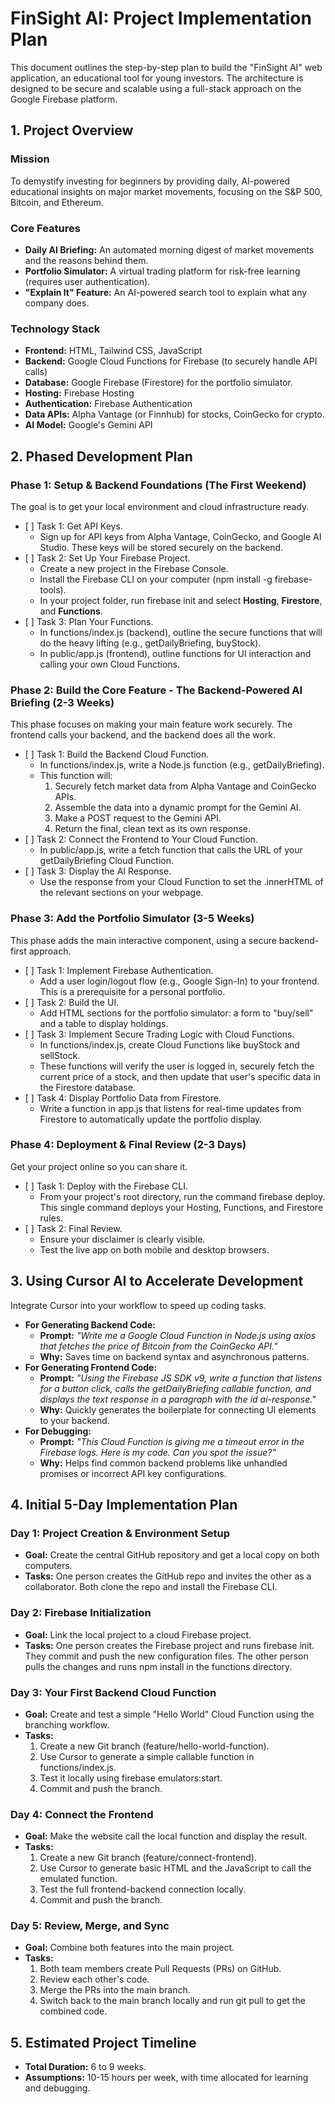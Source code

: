 # **FinSight AI: Project Implementation Plan**

This document outlines the step-by-step plan to build the "FinSight AI" web application, an educational tool for young investors. The architecture is designed to be secure and scalable using a full-stack approach on the Google Firebase platform.

## **1\. Project Overview**

### **Mission**

To demystify investing for beginners by providing daily, AI-powered educational insights on major market movements, focusing on the S\&P 500, Bitcoin, and Ethereum.

### **Core Features**

* **Daily AI Briefing:** An automated morning digest of market movements and the reasons behind them.  
* **Portfolio Simulator:** A virtual trading platform for risk-free learning (requires user authentication).  
* **"Explain It" Feature:** An AI-powered search tool to explain what any company does.

### **Technology Stack**

* **Frontend:** HTML, Tailwind CSS, JavaScript  
* **Backend:** Google Cloud Functions for Firebase (to securely handle API calls)  
* **Database:** Google Firebase (Firestore) for the portfolio simulator.  
* **Hosting:** Firebase Hosting  
* **Authentication:** Firebase Authentication  
* **Data APIs:** Alpha Vantage (or Finnhub) for stocks, CoinGecko for crypto.  
* **AI Model:** Google's Gemini API

## **2\. Phased Development Plan**

### **Phase 1: Setup & Backend Foundations (The First Weekend)**

The goal is to get your local environment and cloud infrastructure ready.

* \[ \] Task 1: Get API Keys.  
  * Sign up for API keys from Alpha Vantage, CoinGecko, and Google AI Studio. These keys will be stored securely on the backend.  
* \[ \] Task 2: Set Up Your Firebase Project.  
  * Create a new project in the Firebase Console.  
  * Install the Firebase CLI on your computer (npm install \-g firebase-tools).  
  * In your project folder, run firebase init and select **Hosting**, **Firestore**, and **Functions**.  
* \[ \] Task 3: Plan Your Functions.  
  * In functions/index.js (backend), outline the secure functions that will do the heavy lifting (e.g., getDailyBriefing, buyStock).  
  * In public/app.js (frontend), outline functions for UI interaction and calling your own Cloud Functions.

### **Phase 2: Build the Core Feature \- The Backend-Powered AI Briefing (2-3 Weeks)**

This phase focuses on making your main feature work securely. The frontend calls your backend, and the backend does all the work.

* \[ \] Task 1: Build the Backend Cloud Function.  
  * In functions/index.js, write a Node.js function (e.g., getDailyBriefing).  
  * This function will:  
    1. Securely fetch market data from Alpha Vantage and CoinGecko APIs.  
    2. Assemble the data into a dynamic prompt for the Gemini AI.  
    3. Make a POST request to the Gemini API.  
    4. Return the final, clean text as its own response.  
* \[ \] Task 2: Connect the Frontend to Your Cloud Function.  
  * In public/app.js, write a fetch function that calls the URL of your getDailyBriefing Cloud Function.  
* \[ \] Task 3: Display the AI Response.  
  * Use the response from your Cloud Function to set the .innerHTML of the relevant sections on your webpage.

### **Phase 3: Add the Portfolio Simulator (3-5 Weeks)**

This phase adds the main interactive component, using a secure backend-first approach.

* \[ \] Task 1: Implement Firebase Authentication.  
  * Add a user login/logout flow (e.g., Google Sign-In) to your frontend. This is a prerequisite for a personal portfolio.  
* \[ \] Task 2: Build the UI.  
  * Add HTML sections for the portfolio simulator: a form to "buy/sell" and a table to display holdings.  
* \[ \] Task 3: Implement Secure Trading Logic with Cloud Functions.  
  * In functions/index.js, create Cloud Functions like buyStock and sellStock.  
  * These functions will verify the user is logged in, securely fetch the current price of a stock, and then update that user's specific data in the Firestore database.  
* \[ \] Task 4: Display Portfolio Data from Firestore.  
  * Write a function in app.js that listens for real-time updates from Firestore to automatically update the portfolio display.

### **Phase 4: Deployment & Final Review (2-3 Days)**

Get your project online so you can share it.

* \[ \] Task 1: Deploy with the Firebase CLI.  
  * From your project's root directory, run the command firebase deploy. This single command deploys your Hosting, Functions, and Firestore rules.  
* \[ \] Task 2: Final Review.  
  * Ensure your disclaimer is clearly visible.  
  * Test the live app on both mobile and desktop browsers.

## **3\. Using Cursor AI to Accelerate Development**

Integrate Cursor into your workflow to speed up coding tasks.

* **For Generating Backend Code:**  
  * **Prompt:** *"Write me a Google Cloud Function in Node.js using axios that fetches the price of Bitcoin from the CoinGecko API."*  
  * **Why:** Saves time on backend syntax and asynchronous patterns.  
* **For Generating Frontend Code:**  
  * **Prompt:** *"Using the Firebase JS SDK v9, write a function that listens for a button click, calls the getDailyBriefing callable function, and displays the text response in a paragraph with the id ai-response."*  
  * **Why:** Quickly generates the boilerplate for connecting UI elements to your backend.  
* **For Debugging:**  
  * **Prompt:** *"This Cloud Function is giving me a timeout error in the Firebase logs. Here is my code. Can you spot the issue?"*  
  * **Why:** Helps find common backend problems like unhandled promises or incorrect API key configurations.

## **4\. Initial 5-Day Implementation Plan**

### **Day 1: Project Creation & Environment Setup**

* **Goal:** Create the central GitHub repository and get a local copy on both computers.  
* **Tasks:** One person creates the GitHub repo and invites the other as a collaborator. Both clone the repo and install the Firebase CLI.

### **Day 2: Firebase Initialization**

* **Goal:** Link the local project to a cloud Firebase project.  
* **Tasks:** One person creates the Firebase project and runs firebase init. They commit and push the new configuration files. The other person pulls the changes and runs npm install in the functions directory.

### **Day 3: Your First Backend Cloud Function**

* **Goal:** Create and test a simple "Hello World" Cloud Function using the branching workflow.  
* **Tasks:**  
  1. Create a new Git branch (feature/hello-world-function).  
  2. Use Cursor to generate a simple callable function in functions/index.js.  
  3. Test it locally using firebase emulators:start.  
  4. Commit and push the branch.

### **Day 4: Connect the Frontend**

* **Goal:** Make the website call the local function and display the result.  
* **Tasks:**  
  1. Create a new Git branch (feature/connect-frontend).  
  2. Use Cursor to generate basic HTML and the JavaScript to call the emulated function.  
  3. Test the full frontend-backend connection locally.  
  4. Commit and push the branch.

### **Day 5: Review, Merge, and Sync**

* **Goal:** Combine both features into the main project.  
* **Tasks:**  
  1. Both team members create Pull Requests (PRs) on GitHub.  
  2. Review each other's code.  
  3. Merge the PRs into the main branch.  
  4. Switch back to the main branch locally and run git pull to get the combined code.

## **5\. Estimated Project Timeline**

* **Total Duration:** 6 to 9 weeks.  
* **Assumptions:** 10-15 hours per week, with time allocated for learning and debugging.